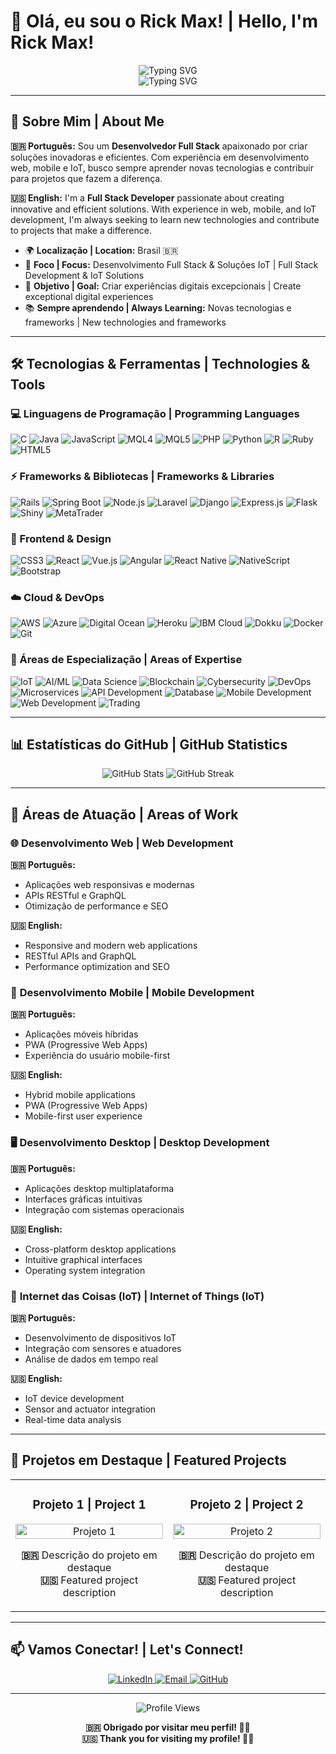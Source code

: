 # 👋 Olá, eu sou o Rick Max! | Hello, I'm Rick Max!

<div align="center">
  <img src="https://readme-typing-svg.herokuapp.com?font=Fira+Code&weight=500&size=28&pause=1000&color=00D4FF&center=true&vCenter=true&width=435&lines=Desenvolvedor+Full+Stack;Especialista+em+Ruby+on+Rails;Entusiasta+de+IA+e+IoT;Apaixonado+por+tecnologia" alt="Typing SVG" />
</div>

<div align="center">
  <img src="https://readme-typing-svg.herokuapp.com?font=Fira+Code&weight=500&size=28&pause=1000&color=FF6B6B&center=true&vCenter=true&width=435&lines=Full+Stack+Developer;Ruby+on+Rails+Specialist;AI+and+IoT+Enthusiast;Passionate+about+Technology" alt="Typing SVG" />
</div>

---

## 🚀 Sobre Mim | About Me

**🇧🇷 Português:** Sou um **Desenvolvedor Full Stack** apaixonado por criar soluções inovadoras e eficientes. Com experiência em desenvolvimento web, mobile e IoT, busco sempre aprender novas tecnologias e contribuir para projetos que fazem a diferença.

**🇺🇸 English:** I'm a **Full Stack Developer** passionate about creating innovative and efficient solutions. With experience in web, mobile, and IoT development, I'm always seeking to learn new technologies and contribute to projects that make a difference.

- 🌍 **Localização | Location:** Brasil 🇧🇷
- 💼 **Foco | Focus:** Desenvolvimento Full Stack & Soluções IoT | Full Stack Development & IoT Solutions
- 🎯 **Objetivo | Goal:** Criar experiências digitais excepcionais | Create exceptional digital experiences
- 📚 **Sempre aprendendo | Always Learning:** Novas tecnologias e frameworks | New technologies and frameworks

---

## 🛠️ Tecnologias & Ferramentas | Technologies & Tools

### 💻 Linguagens de Programação | Programming Languages
![C](https://img.shields.io/badge/-C-A8B9CC?style=for-the-badge&logo=c&logoColor=black)
![Java](https://img.shields.io/badge/-Java-ED8B00?style=for-the-badge&logo=openjdk&logoColor=white)
![JavaScript](https://img.shields.io/badge/-JavaScript-F7DF1E?style=for-the-badge&logo=javascript&logoColor=black)
![MQL4](https://img.shields.io/badge/-MQL4-00D4FF?style=for-the-badge&logo=metatrader&logoColor=white)
![MQL5](https://img.shields.io/badge/-MQL5-00D4FF?style=for-the-badge&logo=metatrader&logoColor=white)
![PHP](https://img.shields.io/badge/-PHP-777BB4?style=for-the-badge&logo=php&logoColor=white)
![Python](https://img.shields.io/badge/-Python-3776AB?style=for-the-badge&logo=python&logoColor=white)
![R](https://img.shields.io/badge/-R-276DC3?style=for-the-badge&logo=r&logoColor=white)
![Ruby](https://img.shields.io/badge/-Ruby-CC342D?style=for-the-badge&logo=ruby&logoColor=white)
![HTML5](https://img.shields.io/badge/-HTML5-E34F26?style=for-the-badge&logo=html5&logoColor=white)

### ⚡ Frameworks & Bibliotecas | Frameworks & Libraries
![Rails](https://img.shields.io/badge/-Rails-CC0000?style=for-the-badge&logo=ruby-on-rails&logoColor=white)
![Spring Boot](https://img.shields.io/badge/-Spring%20Boot-6DB33F?style=for-the-badge&logo=spring-boot&logoColor=white)
![Node.js](https://img.shields.io/badge/-Node.js-339933?style=for-the-badge&logo=node.js&logoColor=white)
![Laravel](https://img.shields.io/badge/-Laravel-FF2D20?style=for-the-badge&logo=laravel&logoColor=white)
![Django](https://img.shields.io/badge/-Django-092E20?style=for-the-badge&logo=django&logoColor=white)
![Express.js](https://img.shields.io/badge/-Express.js-000000?style=for-the-badge&logo=express&logoColor=white)
![Flask](https://img.shields.io/badge/-Flask-000000?style=for-the-badge&logo=flask&logoColor=white)
![Shiny](https://img.shields.io/badge/-Shiny-276DC3?style=for-the-badge&logo=r&logoColor=white)
![MetaTrader](https://img.shields.io/badge/-MetaTrader-00D4FF?style=for-the-badge&logo=metatrader&logoColor=white)

### 🎨 Frontend & Design
![CSS3](https://img.shields.io/badge/-CSS3-1572B6?style=for-the-badge&logo=css3&logoColor=white)
![React](https://img.shields.io/badge/-React-61DAFB?style=for-the-badge&logo=react&logoColor=black)
![Vue.js](https://img.shields.io/badge/-Vue.js-4FC08D?style=for-the-badge&logo=vue.js&logoColor=white)
![Angular](https://img.shields.io/badge/-Angular-DD0031?style=for-the-badge&logo=angular&logoColor=white)
![React Native](https://img.shields.io/badge/-React%20Native-61DAFB?style=for-the-badge&logo=react&logoColor=black)
![NativeScript](https://img.shields.io/badge/-NativeScript-3655FF?style=for-the-badge&logo=nativescript&logoColor=white)
![Bootstrap](https://img.shields.io/badge/-Bootstrap-7952B3?style=for-the-badge&logo=bootstrap&logoColor=white)

### ☁️ Cloud & DevOps
![AWS](https://img.shields.io/badge/-AWS-232F3E?style=for-the-badge&logo=amazon-aws&logoColor=white)
![Azure](https://img.shields.io/badge/-Azure-0078D4?style=for-the-badge&logo=microsoft-azure&logoColor=white)
![Digital Ocean](https://img.shields.io/badge/-Digital%20Ocean-0080FF?style=for-the-badge&logo=digitalocean&logoColor=white)
![Heroku](https://img.shields.io/badge/-Heroku-430098?style=for-the-badge&logo=heroku&logoColor=white)
![IBM Cloud](https://img.shields.io/badge/-IBM%20Cloud-1261FE?style=for-the-badge&logo=ibm&logoColor=white)
![Dokku](https://img.shields.io/badge/-Dokku-00D4FF?style=for-the-badge&logo=dokku&logoColor=white)
![Docker](https://img.shields.io/badge/-Docker-2496ED?style=for-the-badge&logo=docker&logoColor=white)
![Git](https://img.shields.io/badge/-Git-F05032?style=for-the-badge&logo=git&logoColor=white)

### 🔬 Áreas de Especialização | Areas of Expertise
![IoT](https://img.shields.io/badge/-IoT-00D4FF?style=for-the-badge&logo=raspberry-pi&logoColor=white)
![AI/ML](https://img.shields.io/badge/-AI%2FML-FF6B6B?style=for-the-badge&logo=tensorflow&logoColor=white)
![Data Science](https://img.shields.io/badge/-Data%20Science-00D4FF?style=for-the-badge&logo=jupyter&logoColor=white)
![Blockchain](https://img.shields.io/badge/-Blockchain-F7931E?style=for-the-badge&logo=bitcoin&logoColor=white)
![Cybersecurity](https://img.shields.io/badge/-Cybersecurity-FF0000?style=for-the-badge&logo=security&logoColor=white)
![DevOps](https://img.shields.io/badge/-DevOps-2496ED?style=for-the-badge&logo=docker&logoColor=white)
![Microservices](https://img.shields.io/badge/-Microservices-00D4FF?style=for-the-badge&logo=kubernetes&logoColor=white)
![API Development](https://img.shields.io/badge/-API%20Development-FF6B6B?style=for-the-badge&logo=postman&logoColor=white)
![Database](https://img.shields.io/badge/-Database-336791?style=for-the-badge&logo=postgresql&logoColor=white)
![Mobile Development](https://img.shields.io/badge/-Mobile%20Development-61DAFB?style=for-the-badge&logo=react&logoColor=black)
![Web Development](https://img.shields.io/badge/-Web%20Development-4FC08D?style=for-the-badge&logo=vue.js&logoColor=white)
![Trading](https://img.shields.io/badge/-Trading-00D4FF?style=for-the-badge&logo=metatrader&logoColor=white)

---

## 📊 Estatísticas do GitHub | GitHub Statistics

<div align="center">
  <img src="https://github-readme-stats.vercel.app/api?username=rickmax&show_icons=true&theme=radical&hide_border=true&include_all_commits=true&count_private=true" alt="GitHub Stats" />
  <img src="https://github-readme-streak-stats.herokuapp.com/?user=rickmax&theme=radical&hide_border=true&date_format=M%20j%5B%2C%20Y%5D" alt="GitHub Streak" />
</div>

---

## 🎯 Áreas de Atuação | Areas of Work

### 🌐 **Desenvolvimento Web | Web Development**
**🇧🇷 Português:**
- Aplicações web responsivas e modernas
- APIs RESTful e GraphQL
- Otimização de performance e SEO

**🇺🇸 English:**
- Responsive and modern web applications
- RESTful APIs and GraphQL
- Performance optimization and SEO

### 📱 **Desenvolvimento Mobile | Mobile Development**
**🇧🇷 Português:**
- Aplicações móveis híbridas
- PWA (Progressive Web Apps)
- Experiência do usuário mobile-first

**🇺🇸 English:**
- Hybrid mobile applications
- PWA (Progressive Web Apps)
- Mobile-first user experience

### 🖥️ **Desenvolvimento Desktop | Desktop Development**
**🇧🇷 Português:**
- Aplicações desktop multiplataforma
- Interfaces gráficas intuitivas
- Integração com sistemas operacionais

**🇺🇸 English:**
- Cross-platform desktop applications
- Intuitive graphical interfaces
- Operating system integration

### 🔌 **Internet das Coisas (IoT) | Internet of Things (IoT)**
**🇧🇷 Português:**
- Desenvolvimento de dispositivos IoT
- Integração com sensores e atuadores
- Análise de dados em tempo real

**🇺🇸 English:**
- IoT device development
- Sensor and actuator integration
- Real-time data analysis

---

## 🚀 Projetos em Destaque | Featured Projects

<div align="center">
  <table>
    <tr>
      <td width="50%">
        <h3 align="center">Projeto 1 | Project 1</h3>
        <p align="center">
          <a href="#" target="_blank">
            <img src="https://via.placeholder.com/400x200/00D4FF/FFFFFF?text=Projeto+1" width="100%" alt="Projeto 1"/>
          </a>
          <p align="center">
            <strong>🇧🇷</strong> Descrição do projeto em destaque<br>
            <strong>🇺🇸</strong> Featured project description
          </p>
        </p>
      </td>
      <td width="50%">
        <h3 align="center">Projeto 2 | Project 2</h3>
        <p align="center">
          <a href="#" target="_blank">
            <img src="https://via.placeholder.com/400x200/FF6B6B/FFFFFF?text=Projeto+2" width="100%" alt="Projeto 2"/>
          </a>
          <p align="center">
            <strong>🇧🇷</strong> Descrição do projeto em destaque<br>
            <strong>🇺🇸</strong> Featured project description
          </p>
        </p>
      </td>
    </tr>
  </table>
</div>

---

## 📫 Vamos Conectar! | Let's Connect!

<div align="center">
  <a href="https://www.linkedin.com/in/rickmaxg3/" target="_blank">
    <img src="https://img.shields.io/badge/-LinkedIn-0077B5?style=for-the-badge&logo=linkedin&logoColor=white" alt="LinkedIn"/>
  </a>
  <a href="mailto:seu-email@exemplo.com" target="_blank">
    <img src="https://img.shields.io/badge/-Email-D14836?style=for-the-badge&logo=gmail&logoColor=white" alt="Email"/>
  </a>
  <a href="https://github.com/rickmax" target="_blank">
    <img src="https://img.shields.io/badge/-GitHub-181717?style=for-the-badge&logo=github&logoColor=white" alt="GitHub"/>
  </a>
</div>

---

<div align="center">
  <img src="https://komarev.com/ghpvc/?username=rickmax&style=flat-square&color=00D4FF" alt="Profile Views" />
  
  **🇧🇷 Obrigado por visitar meu perfil! 🙏🏼**<br>
  **🇺🇸 Thank you for visiting my profile! 🙏🏼**
</div>
